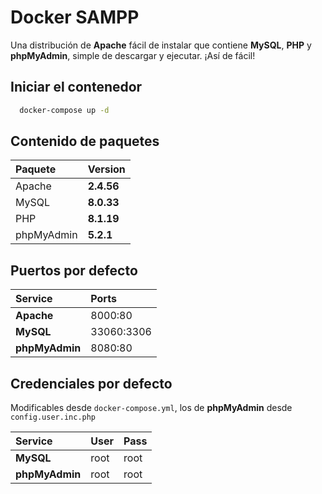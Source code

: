 # Docker SAMPP

Una distribución de **Apache** fácil de instalar que contiene **MySQL**, **PHP** y **phpMyAdmin**, simple de descargar y ejecutar. ¡Así de fácil!

## Iniciar el contenedor

```bash
  docker-compose up -d
```

## Contenido de paquetes

| Paquete | Version |
| :----| :------ |
| Apache | **2.4.56** |
| MySQL | **8.0.33** |
| PHP | **8.1.19** |
| phpMyAdmin | **5.2.1** |

## Puertos por defecto

| Service | Ports |
| :------ | :--- |
| **Apache** | 8000:80 |
| **MySQL** | 33060:3306 |
| **phpMyAdmin** | 8080:80 |

## Credenciales por defecto

Modificables desde `docker-compose.yml`, los de **phpMyAdmin** desde `config.user.inc.php`

| Service | User | Pass |
| :------ | :--- | :--- |
| **MySQL** | root | root |
| **phpMyAdmin** | root | root |